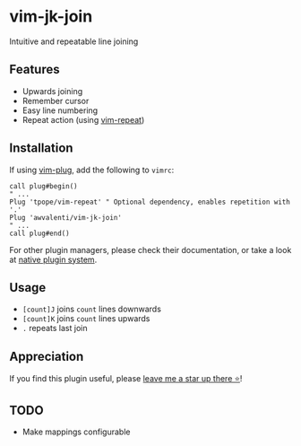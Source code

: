 # vim-jk-join
Intuitive and repeatable line joining

## Features
- Upwards joining
- Remember cursor
- Easy line numbering
- Repeat action (using [vim-repeat](https://github.com/tpope/vim-repeat))

## Installation
If using [vim-plug](https://github.com/junegunn/vim-plug), add the following to `vimrc`:
```vim
call plug#begin()
" ...
Plug 'tpope/vim-repeat' " Optional dependency, enables repetition with '.'
Plug 'awvalenti/vim-jk-join'
" ...
call plug#end()
```

For other plugin managers, please check their documentation,
or take a look at
[native plugin system](https://duckduckgo.com/?t=ffab&q=vim+native+plugin+management&ia=web).

## Usage
- `[count]J` joins `count` lines downwards
- `[count]K` joins `count` lines upwards
- `.` repeats last join

## Appreciation
If you find this plugin useful, please [leave me a star up there ⭐](#top)!

## TODO
- Make mappings configurable

